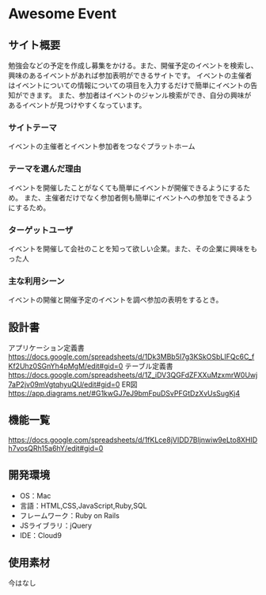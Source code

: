 # Awesome Event

## サイト概要
勉強会などの予定を作成し募集をかける。また、開催予定のイベントを検索し、興味のあるイベントがあれば参加表明ができるサイトです。
イベントの主催者はイベントについての情報についての項目を入力するだけで簡単にイベントの告知ができます。
また、参加者はイベントのジャンル検索ができ、自分の興味があるイベントが見つけやすくなっています。

### サイトテーマ
イベントの主催者とイベント参加者をつなぐプラットホーム

### テーマを選んだ理由
イベントを開催したことがなくても簡単にイベントが開催できるようにするため。
また、主催者だけでなく参加者側も簡単にイベントへの参加をできるようにするため。

### ターゲットユーザ
イベントを開催して会社のことを知って欲しい企業。また、その企業に興味をもった人

### 主な利用シーン
イベントの開催と開催予定のイベントを調べ参加の表明をするとき。

## 設計書
アプリケーション定義書
https://docs.google.com/spreadsheets/d/1Dk3MBb5I7g3KSkOSbLIFQc6C_fKf2Uhz0SGnYh4pMgM/edit#gid=0
テーブル定義書
https://docs.google.com/spreadsheets/d/1Z_iDV3QGFdZFXXuMzxmrW0Uwj7aP2jv09mVgtqhyuQU/edit#gid=0
ER図
https://app.diagrams.net/#G1kwGJ7eJ9bmFpuDSvPFGtDzXvUsSugKj4

## 機能一覧
https://docs.google.com/spreadsheets/d/1fKLce8jVIDD7Bljnwiw9eLto8XHIDh7vosQRh15a6hY/edit#gid=0
## 開発環境
- OS：Mac
- 言語：HTML,CSS,JavaScript,Ruby,SQL
- フレームワーク：Ruby on Rails
- JSライブラリ：jQuery
- IDE：Cloud9

## 使用素材
今はなし
